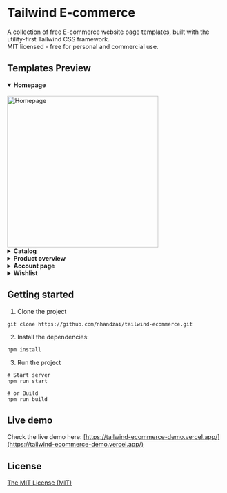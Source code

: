 # Tailwind E-commerce

A collection of free E-commerce website page templates, built with the utility-first Tailwind CSS framework.<br>
MIT licensed - free for personal and commercial use.

## Templates Preview

<details open="true"><summary><strong>Homepage</strong></summary><br>
<img width="350px" src="/src/assets/images/preview-main-page.jpeg" alt="Homepage">
</details>

<details><summary><strong>Catalog</strong></summary><br>
<img width="350px" src="/src/assets/images/preview-catalog-page.jpeg" alt="Catalog">
</details>

<details><summary><strong>Product overview</strong></summary><br>
<img width="350px" src="/src/assets/images/preview-product-overview-page.jpeg" alt="Product overview screenshot">
</details>

<details><summary><strong>Account page</strong></summary><br>
<img width="350px" src="/src/assets/images/preview-account-page.jpeg" alt="Account page screenshot">
</details>

<details><summary><strong>Wishlist</strong></summary><br>
<img width="350px" src="/src/assets/images/preview-wishlist-page.jpeg" alt="Wishlist preview">
</details>

## Getting started

1. Clone the project
```
git clone https://github.com/nhandzai/tailwind-ecommerce.git
```

2. Install the dependencies:
```
npm install
```

3. Run the project
```
# Start server
npm run start

# or Build 
npm run build
```

## Live demo
Check the live demo here: [https://tailwind-ecommerce-demo.vercel.app/](https://tailwind-ecommerce-demo.vercel.app/)

## License
[The MIT License (MIT)](https://github.com/bbulakh/tailwind-ecommerce/blob/main/LICENSE)
